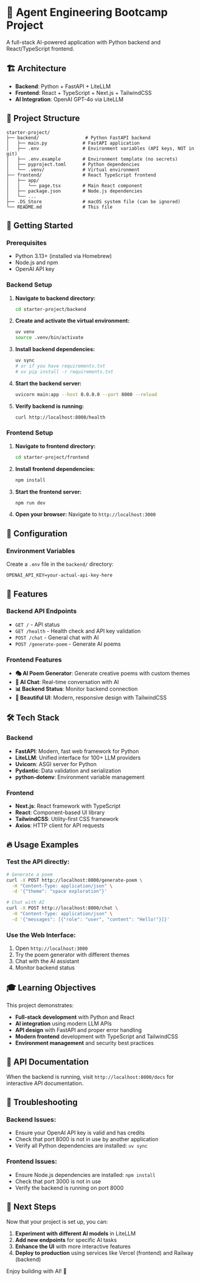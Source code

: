 # 🤖 Agent Engineering Bootcamp Project

A full-stack AI-powered application with Python backend and React/TypeScript frontend.

## 🏗️ Architecture

- **Backend**: Python + FastAPI + LiteLLM
- **Frontend**: React + TypeScript + Next.js + TailwindCSS
- **AI Integration**: OpenAI GPT-4o via LiteLLM

## 📁 Project Structure

```
starter-project/
├── backend/                 # Python FastAPI backend
│   ├── main.py             # FastAPI application
│   ├── .env                # Environment variables (API keys, NOT in git)
│   ├── .env.example        # Environment template (no secrets)
│   ├── pyproject.toml      # Python dependencies
│   └── .venv/              # Virtual environment
├── frontend/               # React TypeScript frontend
│   ├── app/
│   │   └── page.tsx        # Main React component
│   ├── package.json        # Node.js dependencies
│   └── ...
├── .DS_Store               # macOS system file (can be ignored)
└── README.md               # This file
```

## 🚀 Getting Started

### Prerequisites

- Python 3.13+ (installed via Homebrew)
- Node.js and npm
- OpenAI API key

### Backend Setup

1. **Navigate to backend directory:**
   ```bash
   cd starter-project/backend
   ```

2. **Create and activate the virtual environment:**
   ```bash
   uv venv
   source .venv/bin/activate
   ```

3. **Install backend dependencies:**
   ```bash
   uv sync
   # or if you have requirements.txt
   # uv pip install -r requirements.txt
   ```

4. **Start the backend server:**
   ```bash
   uvicorn main:app --host 0.0.0.0 --port 8000 --reload
   ```

5. **Verify backend is running:**
   ```bash
   curl http://localhost:8000/health
   ```

### Frontend Setup

1. **Navigate to frontend directory:**
   ```bash
   cd starter-project/frontend
   ```

2. **Install frontend dependencies:**
   ```bash
   npm install
   ```

3. **Start the frontend server:**
   ```bash
   npm run dev
   ```

4. **Open your browser:**
   Navigate to `http://localhost:3000`

## 🔧 Configuration

### Environment Variables

Create a `.env` file in the `backend/` directory:

```env
OPENAI_API_KEY=your-actual-api-key-here
```

## 🎯 Features

### Backend API Endpoints

- `GET /` - API status
- `GET /health` - Health check and API key validation
- `POST /chat` - General chat with AI
- `POST /generate-poem` - Generate AI poems

### Frontend Features

- **🎭 AI Poem Generator**: Generate creative poems with custom themes
- **💬 AI Chat**: Real-time conversation with AI
- **📊 Backend Status**: Monitor backend connection
- **🎨 Beautiful UI**: Modern, responsive design with TailwindCSS

## 🛠️ Tech Stack

### Backend
- **FastAPI**: Modern, fast web framework for Python
- **LiteLLM**: Unified interface for 100+ LLM providers
- **Uvicorn**: ASGI server for Python
- **Pydantic**: Data validation and serialization
- **python-dotenv**: Environment variable management

### Frontend
- **Next.js**: React framework with TypeScript
- **React**: Component-based UI library
- **TailwindCSS**: Utility-first CSS framework
- **Axios**: HTTP client for API requests

## 🔥 Usage Examples

### Test the API directly:

```bash
# Generate a poem
curl -X POST http://localhost:8000/generate-poem \
  -H "Content-Type: application/json" \
  -d '{"theme": "space exploration"}'

# Chat with AI
curl -X POST http://localhost:8000/chat \
  -H "Content-Type: application/json" \
  -d '{"messages": [{"role": "user", "content": "Hello!"}]}'
```

### Use the Web Interface:

1. Open `http://localhost:3000`
2. Try the poem generator with different themes
3. Chat with the AI assistant
4. Monitor backend status

## 🎓 Learning Objectives

This project demonstrates:

- **Full-stack development** with Python and React
- **AI integration** using modern LLM APIs
- **API design** with FastAPI and proper error handling
- **Modern frontend** development with TypeScript and TailwindCSS
- **Environment management** and security best practices

## 🔗 API Documentation

When the backend is running, visit `http://localhost:8000/docs` for interactive API documentation.

## 🚨 Troubleshooting

### Backend Issues:
- Ensure your OpenAI API key is valid and has credits
- Check that port 8000 is not in use by another application
- Verify all Python dependencies are installed: `uv sync`

### Frontend Issues:
- Ensure Node.js dependencies are installed: `npm install`
- Check that port 3000 is not in use
- Verify the backend is running on port 8000

## 🎉 Next Steps

Now that your project is set up, you can:

1. **Experiment with different AI models** in LiteLLM
2. **Add new endpoints** for specific AI tasks
3. **Enhance the UI** with more interactive features
4. **Deploy to production** using services like Vercel (frontend) and Railway (backend)

Enjoy building with AI! 🚀 
